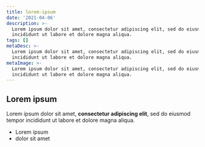 ```yaml
---
title: lorem-ipsum
date: '2021-04-06'
description: >-
  Lorem ipsum dolor sit amet, consectetur adipiscing elit, sed do eiusmod tempor
  incididunt ut labore et dolore magna aliqua.
tags: []
metaDesc: >-
  Lorem ipsum dolor sit amet, consectetur adipiscing elit, sed do eiusmod tempor
  incididunt ut labore et dolore magna aliqua.
metaImage: >-
  Lorem ipsum dolor sit amet, consectetur adipiscing elit, sed do eiusmod tempor
  incididunt ut labore et dolore magna aliqua.
---
```

## Lorem ipsum

Lorem ipsum dolor sit amet, **consectetur adipiscing elit**, sed do eiusmod tempor incididunt ut labore et dolore magna aliqua.

- Lorem ipsum
- dolor sit amet